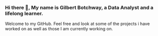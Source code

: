 ### Hi there 👋, My name is Gilbert Botchway, a Data Analyst and a lifelong learner. 
Welcome to my GitHub. Feel free and look at some of the projects i have worked on as well as those I am currently working on. 

<!--
**Gilbert-B/Gilbert-B** is a ✨ _special_ ✨ repository because its `README.md` (this file) appears on your GitHub profile.

Here are some ideas to get you started:

- 🔭 I’m currently working on ...
- 🌱 I’m currently learning ...
- 👯 I’m looking to collaborate on ...
- 🤔 I’m looking for help with ...
- 💬 Ask me about ...
- 📫 How to reach me: ...
- 😄 Pronouns: ...
- ⚡ Fun fact: ...
-->
